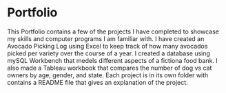 # Portfolio
This Portfolio contains a few of the projects I have completed to showcase my skills and computer programs I am familiar with. I have created an Avocado Picking Log using Excel to keep track of how many avocados picked per variety over the course of a year. I created a database using mySQL Workbench that medels different aspects of a fictiona food bank. I also made a Tableau workbook that compares the number of dog vs cat owners by age, gender, and state. Each project is in its own folder with contains a README file that gives an explanation of the project.  
